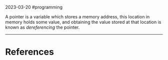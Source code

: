 2023-03-20
#programming 

A pointer is a variable which stores a memory address, this location in memory holds some value, and obtaining the value stored at that location is known as *dereferencing* the pointer.

---
# References
